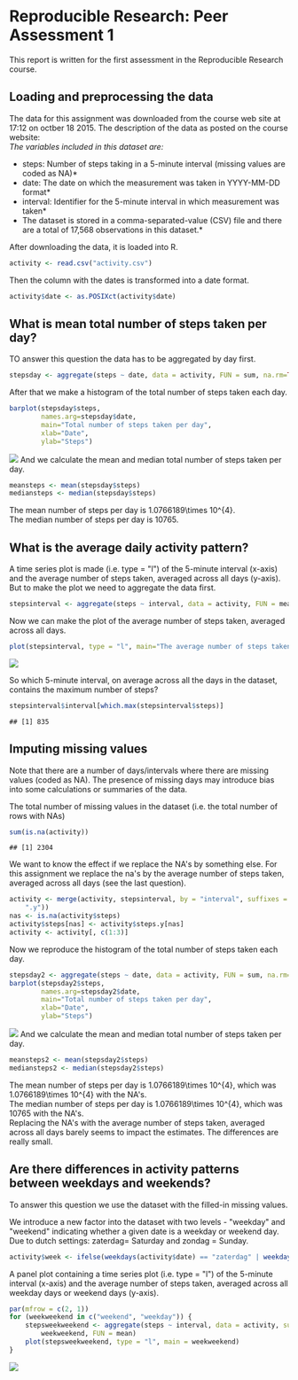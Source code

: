 # Reproducible Research: Peer Assessment 1

This report is written for the first assessment in the Reproducible Research course.  
  
## Loading and preprocessing the data
The data for this assignment was downloaded from the course web site at 17:12 on octber 18 2015. The description of the data as posted on the course website:  
*The variables included in this dataset are:*  
*    steps: Number of steps taking in a 5-minute interval (missing values are coded as NA)*  
*    date: The date on which the measurement was taken in YYYY-MM-DD format*  
*    interval: Identifier for the 5-minute interval in which measurement was taken*  
* The dataset is stored in a comma-separated-value (CSV) file and there are a total of 17,568 observations in this dataset.*  
  
After downloading the data, it is loaded into R.  

```r
activity <- read.csv("activity.csv")
```
Then the column with the dates is transformed into a date format.

```r
activity$date <- as.POSIXct(activity$date)
```

## What is mean total number of steps taken per day?
TO answer this question the data has to be aggregated by day first.  

```r
stepsday <- aggregate(steps ~ date, data = activity, FUN = sum, na.rm=TRUE)
```
After that we make a histogram of the total number of steps taken each day.  


```r
barplot(stepsday$steps,
        names.arg=stepsday$date,
        main="Total number of steps taken per day",
        xlab="Date",
        ylab="Steps")
```

![](PA1_template_files/figure-html/unnamed-chunk-4-1.png) 
And we calculate the mean and median total number of steps taken per day.

```r
meansteps <- mean(stepsday$steps)
mediansteps <- median(stepsday$steps)
```
The mean number of steps per day is 1.0766189\times 10^{4}.  
The median number of steps per day is 10765.  

## What is the average daily activity pattern?
A time series plot is made (i.e. type = "l") of the 5-minute interval (x-axis) and the average number of steps taken, averaged across all days (y-axis).  
But to make the plot we need to aggregate the data first.  

```r
stepsinterval <- aggregate(steps ~ interval, data = activity, FUN = mean, na.rm=TRUE)
```
Now we can make the plot of the average number of steps taken, averaged across all days.  

```r
plot(stepsinterval, type = "l", main="The average number of steps taken per interval", xlab="Interval", ylab="Steps")
```

![](PA1_template_files/figure-html/unnamed-chunk-7-1.png) 

So which 5-minute interval, on average across all the days in the dataset, contains the maximum number of steps?

```r
stepsinterval$interval[which.max(stepsinterval$steps)]
```

```
## [1] 835
```

## Imputing missing values
Note that there are a number of days/intervals where there are missing values (coded as NA). The presence of missing days may introduce bias into some calculations or summaries of the data.  
  
The total number of missing values in the dataset (i.e. the total number of rows with NAs)

```r
sum(is.na(activity))
```

```
## [1] 2304
```

We want to know the effect if we replace the NA's by something else. For this assignment we replace the na's by the average number of steps taken, averaged across all days (see the last question).

```r
activity <- merge(activity, stepsinterval, by = "interval", suffixes = c("", 
    ".y"))
nas <- is.na(activity$steps)
activity$steps[nas] <- activity$steps.y[nas]
activity <- activity[, c(1:3)]
```
Now we reproduce the histogram of the total number of steps taken each day.

```r
stepsday2 <- aggregate(steps ~ date, data = activity, FUN = sum, na.rm=TRUE)
barplot(stepsday2$steps,
        names.arg=stepsday2$date,
        main="Total number of steps taken per day",
        xlab="Date",
        ylab="Steps")
```

![](PA1_template_files/figure-html/unnamed-chunk-11-1.png) 
And we calculate the mean and median total number of steps taken per day.

```r
meansteps2 <- mean(stepsday2$steps)
mediansteps2 <- median(stepsday2$steps)
```
The mean number of steps per day is 1.0766189\times 10^{4}, which was 1.0766189\times 10^{4} with the NA's.  
The median number of steps per day is 1.0766189\times 10^{4}, which was 10765 with the NA's.  
Replacing the NA's with the average number of steps taken, averaged across all days barely seems to impact the estimates. The differences are really small.

## Are there differences in activity patterns between weekdays and weekends?
To answer this question we use the dataset with the filled-in missing values.  
  
We introduce a new factor into the dataset with two levels - "weekday" and "weekend" indicating whether a given date is a weekday or weekend day. Due to dutch settings: zaterdag= Saturday and zondag = Sunday.

```r
activity$week <- ifelse(weekdays(activity$date) == "zaterdag" | weekdays(activity$date) == "zondag" ,"weekend","weekday")
```

A panel plot containing a time series plot (i.e. type = "l") of the 5-minute interval (x-axis) and the average number of steps taken, averaged across all weekday days or weekend days (y-axis).

```r
par(mfrow = c(2, 1))
for (weekweekend in c("weekend", "weekday")) {
    stepsweekweekend <- aggregate(steps ~ interval, data = activity, subset = activity$week == 
        weekweekend, FUN = mean)
    plot(stepsweekweekend, type = "l", main = weekweekend)
}
```

![](PA1_template_files/figure-html/unnamed-chunk-14-1.png) 



